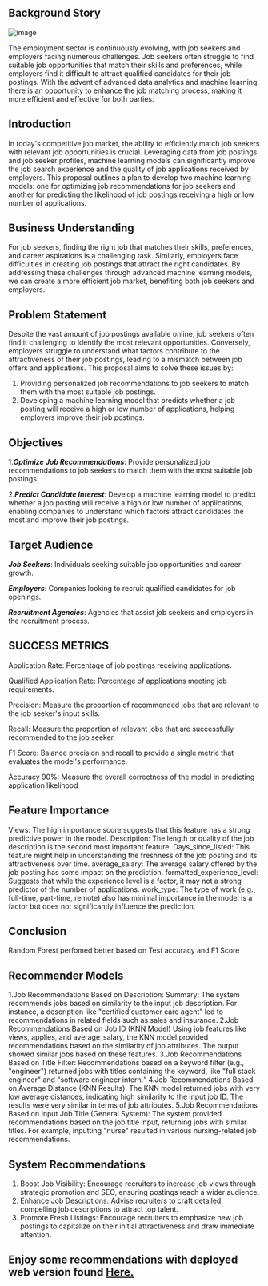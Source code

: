 ## Background Story

![image](https://github.com/user-attachments/assets/e4b4502f-f99e-4dce-ad20-122843029701)



The employment sector is continuously evolving, with job seekers and employers facing numerous challenges. 
Job seekers often struggle to find suitable job opportunities that match their skills and preferences, while employers find it difficult to attract qualified candidates for their job postings. 
With the advent of advanced data analytics and machine learning, there is an opportunity to enhance the job matching process, 
making it more efficient and effective for both parties.

## Introduction
In today's competitive job market, the ability to efficiently match job seekers with relevant job opportunities is crucial. 
Leveraging data from job postings and job seeker profiles, machine learning models can significantly improve the job search experience and the quality of job applications received by employers.
This proposal outlines a plan to develop two machine learning models: 
one for optimizing job recommendations for job seekers and another for predicting the likelihood of job postings receiving a high or low number of applications.


## Business Understanding
For job seekers, finding the right job that matches their skills, preferences, and career aspirations is a challenging task. 
Similarly, employers face difficulties in creating job postings that attract the right candidates.
By addressing these challenges through advanced machine learning models, we can create a more efficient job market, benefiting both job seekers and employers.

## Problem Statement
Despite the vast amount of job postings available online, job seekers often find it challenging to identify the most relevant opportunities.
Conversely, employers struggle to understand what factors contribute to the attractiveness of their job postings, leading to a mismatch between job offers and applications. This proposal aims to solve these issues by:
1.	Providing personalized job recommendations to job seekers to match them with the most suitable job postings.
2.	Developing a machine learning model that predicts whether a job posting will receive a high or low number of applications, helping employers improve their job postings.

## Objectives
1.***Optimize Job Recommendations***: Provide personalized job recommendations to job seekers to match them with the most suitable job postings.

2.***Predict Candidate Interest***: Develop a machine learning model to predict whether a job posting will receive a high or low number of applications, enabling companies to understand which factors attract candidates the most and improve their job postings.


## Target Audience
***Job Seekers***: Individuals seeking suitable job opportunities and career growth.

***Employers***: Companies looking to recruit qualified candidates for job openings.

***Recruitment Agencies***: Agencies that assist job seekers and employers in the recruitment process.


## SUCCESS METRICS
Application Rate: Percentage of job postings receiving applications.

Qualified Application Rate: Percentage of applications meeting job requirements.

Precision: Measure the proportion of recommended jobs that are relevant to the job seeker's input skills.

Recall: Measure the proportion of relevant jobs that are successfully recommended to the job seeker.

F1 Score: Balance precision and recall to provide a single metric that evaluates the model's performance.

Accuracy 90%: Measure the overall correctness of the model in predicting application likelihood

## Feature Importance
Views: The high importance score suggests
that this feature has a strong predictive
power in the model.
Description: The length or quality of the
job description is the second most
important feature.
Days_since_listed: This feature might help
in understanding the freshness of the job
posting and its attractiveness over time.
average_salary: The average salary offered
by the job posting has some impact on the
prediction.
formatted_experience_level: Suggests
that while the experience level is a factor, it
may not a strong predictor of the number of
applications.
work_type: The type of work (e.g., full-time,
part-time, remote) also has minimal
importance in the model is a factor but
does not significantly influence the
prediction.

## Conclusion
Random Forest perfomed better based on Test accuracy and F1 Score

## Recommender Models

1.Job Recommendations Based on Description: Summary: The system recommends jobs
based on similarity to the input job description. For instance, a description like "certified
customer care agent" led to recommendations in related fields such as sales and insurance.
2.Job Recommendations Based on Job ID (KNN Model) Using job features like views,
applies, and average_salary, the KNN model provided recommendations based on the
similarity of job attributes. The output showed similar jobs based on these features.
3.Job Recommendations Based on Title Filter: Recommendations based on a keyword
filter (e.g., "engineer") returned jobs with titles containing the keyword, like "full stack
engineer" and "software engineer intern.“
4.Job Recommendations Based on Average Distance (KNN Results): The KNN model
returned jobs with very low average distances, indicating high similarity to the input job ID.
The results were very similar in terms of job attributes.
5.Job Recommendations Based on Input Job Title (General System): The system provided
recommendations based on the job title input, returning jobs with similar titles. For
example, inputting "nurse" resulted in various nursing-related job recommendations.

## System Recommendations

1. Boost Job Visibility: Encourage recruiters to
increase job views through strategic promotion and
SEO, ensuring postings reach a wider audience.
2. Enhance Job Descriptions: Advise recruiters to
craft detailed, compelling job descriptions to attract
top talent.
3. Promote Fresh Listings: Encourage recruiters to
emphasize new job postings to capitalize on their
initial attractiveness and draw immediate attention.

 ## Enjoy some recommendations with deployed web version found [Here.](https://predictandrecommendjobs.streamlit.app/)
